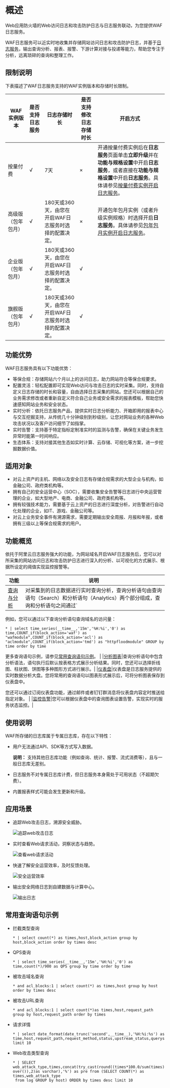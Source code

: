 # 概述

Web应用防火墙的Web访问日志和攻击防护日志与日志服务联动，为您提供WAF日志服务。

WAF日志服务可以近实时地收集并存储网站访问日志和攻击防护日志，并基于[日志服务](https://www.aliyun.com/product/sls)，输出查询分析、报表、报警、下游计算对接与投递等能力，帮助您专注于分析，远离琐碎的查询和整理工作。

## 限制说明

下表描述了WAF日志服务支持的WAF实例版本和存储时长限制。

|WAF实例版本|是否支持日志服务|日志存储时长|是否支持修改日志存储时长|开启方式|
|-------|--------|------|------------|----|
|按量付费|√|7天|×|开通按量付费实例后在**日志服务**页面单击**立即升级**并在**功能与规格设置**中开启**日志服务**，或者直接在**功能与规格设置**中开启**日志服务**。具体请参见[按量付费实例开启日志服务](/cn.zh-CN/日志管理/日志服务/开启WAF日志服务.md)。|
|高级版（包年包月）|√|180天或360天，由您在开启WAF日志服务时选择的配置决定。|×|开通包年包月实例（或者升级实例规格）时选择开启**日志服务**。具体请参见[包年包月实例开启日志服务](/cn.zh-CN/日志管理/日志服务/开启WAF日志服务.md)。|
|企业版（包年包月）|√|180天或360天，由您在开启WAF日志服务时选择的配置决定。|√|
|旗舰版（包年包月）|√|180天或360天，由您在开启WAF日志服务时选择的配置决定。|√|

## 功能优势

WAF日志服务具有以下功能优势：

-   等保合规：存储网站六个月以上的访问日志，助力网站符合等保合规要求。
-   配置灵活：轻松配置即可实现Web访问与攻击日志的实时采集。同时，支持自定义日志存储的时长和容量，自由选择日志采集的网站。您还可以根据自己的业务需求修改或者重新自定义符合自己业务或安全需求的报表模板，帮助您快速感知网站业务和安全状态。
-   实时分析：依托日志服务产品，提供实时日志分析能力、开箱即用的报表中心与交互挖掘支持，从传统几十分钟级别到秒级别，让您对网站业务的各种Web攻击状况以及客户访问细节了如指掌。
-   实时告警：支持基于特定指标定制准实时的监测与告警，确保在关键业务发生异常时能第一时间响应。
-   生态体系：支持对接其他生态如实时计算、云存储、可视化等方案，进一步挖掘数据价值。

## 适用对象

-   对云上资产的主机、网络以及安全日志有存储合规需求的大型企业与机构，如金融公司、政府类机构等。
-   拥有自己的安全运营中心（SOC），需要收集安全告警等日志进行中央运营管理的企业，如大型地产、电商、金融公司、政府类机构等。
-   拥有较强技术能力，需要基于云上资产的日志进行深度分析，对告警进行自动化处理的企业，如IT、游戏、金融公司等。
-   对云上业务安全事件有溯源需求，需要定期输出安全周报、月报和年报，或者拥有三级以上等保合规需求的用户。

## 功能概览

依托于阿里云日志服务强大的功能，为网站域名开启WAF日志服务后，您可以对所采集的网站访问日志和攻击防护日志进行深入的分析、以可视化的方式展示、根据所设定的阈值实现监控报警等。

|功能|说明|
|--|--|
|[查询与分析](/cn.zh-CN/查询与分析/查询简介.md)|对采集到的日志数据进行实时查询分析，查询分析语句由查询语句（Search）和分析语句（Analytics）两个部分组成，查询和分析语句之间通过`|`进行分割。

 例如，您可以通过以下查询分析语句查询域名的访问量：

 ```
* | select time_series(__time__,'15m','%H:%i','0') as time,COUNT_if(block_action='waf') as "wafmodule",COUNT_if(block_action='acl') as 
"aclmodule",COUNT_if(block_action='tmd') as "httpfloodmodule" GROUP by time order by time
```

 更多查询语句示例，请参见[常用查询语句示例](#section_p7c_pz3_g7e)。 |
|[分析图表](/cn.zh-CN/可视化与告警/统计图表/图表说明.md)|查询分析语句中包含分析语法，语句执行后默认按表格方式展示分析结果。同时，您还可以选择折线图、柱状图、饼图等多种图形方式进行展示。|
|[仪表盘](/cn.zh-CN/可视化与告警/仪表盘/简介.md)|仪表盘是日志服务提供的实时数据分析大盘。您将常用的查询语句以图表形式展示后，可将分析图表保存到仪表盘中。

 您还可以通过订阅仪表盘功能，通过邮件或者钉钉群消息将仪表盘内容定时推送给指定对象。 |
|[监控告警](/cn.zh-CN/可视化与告警/告警/简介.md)|您可以根据仪表盘中的查询图表设置告警，实现实时的服务状态监控。|

## 使用说明

WAF所存储的日志库属于专属日志库，存在以下特性：

-   用户无法通过API、SDK等方式写入数据。

    **说明：** 支持其他日志库功能（例如查询、统计、报警、流式消费等），且与一般日志库无差别。

-   日志服务不对专属日志库计费，但日志服务本身需处于可用状态（不超期欠费）。
-   内置报表样式可能会发生更新和升级。

## 应用场景

-   追踪Web攻击日志，溯源安全威胁。

    ![追踪web攻击日志](https://static-aliyun-doc.oss-cn-hangzhou.aliyuncs.com/assets/img/zh-CN/2131549951/p34874.png)

-   实时查看Web请求活动，洞察状态与趋势。

    ![查看web请求活动](https://static-aliyun-doc.oss-cn-hangzhou.aliyuncs.com/assets/img/zh-CN/2131549951/p34875.png)

-   快速了解安全运营效率，及时反馈处理。

    ![安全运营效率](https://static-aliyun-doc.oss-cn-hangzhou.aliyuncs.com/assets/img/zh-CN/2131549951/p34876.png)

-   输出安全网络日志到自建数据与计算中心。

    ![输出日志](https://static-aliyun-doc.oss-cn-hangzhou.aliyuncs.com/assets/img/zh-CN/3131549951/p34877.png)


## 常用查询语句示例

-   拦截类型查询

    ```
    * | select count(*) as times,host,block_action group by host,block_action order by times desc
    ```

-   QPS查询

    ```
    * | select time_series(__time__,'15m','%H:%i','0') as time,count(*)/900 as QPS group by time order by time
    ```

-   被攻击域名查询

    ```
    * and acl_blocks:1 | select count(*) as times,host group by host order by times desc
    ```

-   被攻击URL查询

    ```
    * and acl_blocks:1 | select count(*)as times,host,request_path group by host,request_path order by times
    ```

-   请求详情

    ```
    * | select date_format(date_trunc('second',__time__),'%H:%i:%s') as time,host,request_path,request_method,status,upstream_status,querystring limit 10
    ```

-   Web攻击类型查询

    ```
    * | SELECT web_attack_type,times,concat(try_cast(round((times*100.0/sum(times) over()),2)as varchar),'%') as pre from (SELECT COUNT(*) as times,web_attack_type
     from log GROUP by host) ORDER by times desc limit 10
    ```


